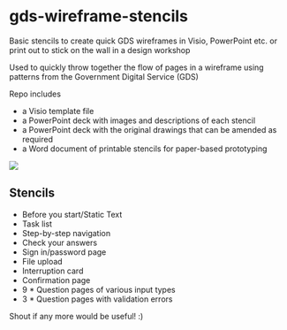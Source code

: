 # gds-wireframe-stencils

Basic stencils to create quick GDS wireframes in Visio, PowerPoint etc. or print out to stick on the wall in a design workshop

Used to quickly throw together the flow of pages in a wireframe using patterns from the Government Digital Service (GDS)

Repo includes 
- a Visio template file 
- a PowerPoint deck with images and descriptions of each stencil
- a PowerPoint deck with the original drawings that can be amended as required
- a Word document of printable stencils for paper-based prototyping

<img src="../../blob/master/Visio%20Basic%20Example.png">

## Stencils

- Before you start/Static Text
- Task list
- Step-by-step navigation
- Check your answers
- Sign in/password page
- File upload
- Interruption card
- Confirmation page
- 9 * Question pages of various input types
- 3 * Question pages with validation errors

Shout if any more would be useful! :) 
